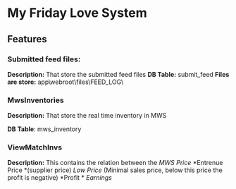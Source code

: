 # My Friday Love System

## Features
### Submitted feed files: 
**Description:**
That store the submitted feed files
**DB Table:** submit_feed
**Files are store:** app\webroot\files\FEED_LOG\

### MwsInventories
**Description:**
That store the real time inventory in MWS

**DB Table**: mws_inventory

### ViewMatchInvs
**Description:**
This contains the relation between the 
*MWS Price*
*Entrenue Price *(supplier price)
*Low Price* (Minimal sales price, below this price the profit is negative)
*Profit *
*Earnings*
